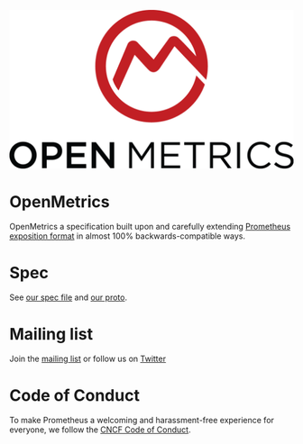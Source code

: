 
![OpenMetrics Logo](website/static/images/logo/logo-with-text.png)

# OpenMetrics

OpenMetrics a specification built upon and carefully extending [Prometheus exposition format](https://prometheus.io/docs/instrumenting/exposition_formats/) in almost 100% backwards-compatible ways.

# Spec

See [our spec file](OpenMetrics.md) and [our proto](proto/openmetrics_data_model.proto).

# Mailing list

Join the [mailing list](https://groups.google.com/forum/m/#!forum/openmetrics) or follow us on [Twitter](https://twitter.com/OpenMetricsIO)

# Code of Conduct
To make Prometheus a welcoming and harassment-free experience for everyone, we follow the [CNCF Code of Conduct](https://github.com/cncf/foundation/blob/master/code-of-conduct.md).
